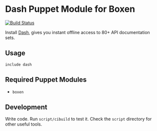 # Dash Puppet Module for Boxen
[![Build
Status](https://travis-ci.org/boxen/puppet-dash.png?branch=master)](https://travis-ci.org/boxen/puppet-dash)

Install [Dash](http://kapeli.com/dash), gives you instant offline access to 80+ API documentation sets.

## Usage

```puppet
include dash
```

## Required Puppet Modules

* `boxen`

## Development

Write code. Run `script/cibuild` to test it. Check the `script`
directory for other useful tools.

